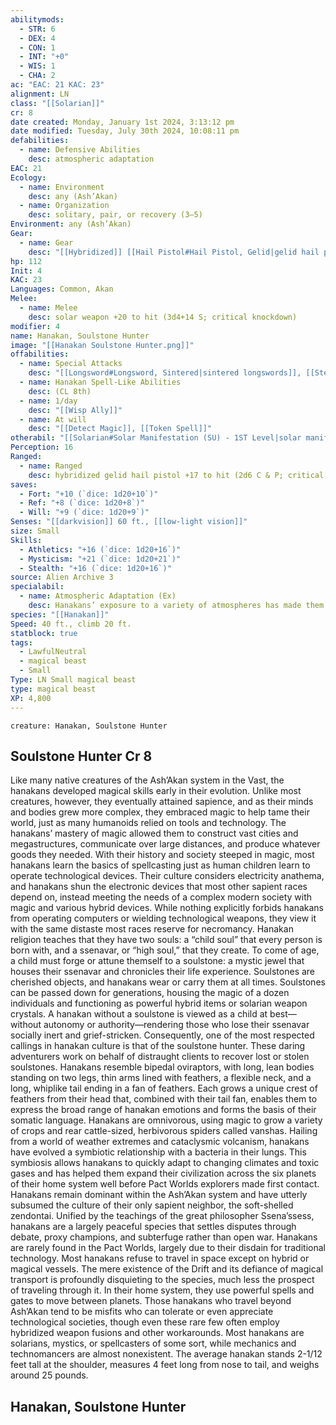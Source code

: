 ```yaml
---
abilitymods:
  - STR: 6
  - DEX: 4
  - CON: 1
  - INT: "+0"
  - WIS: 1
  - CHA: 2
ac: "EAC: 21 KAC: 23"
alignment: LN
class: "[[Solarian]]"
cr: 8
date created: Monday, January 1st 2024, 3:13:12 pm
date modified: Tuesday, July 30th 2024, 10:08:11 pm
defabilities:
  - name: Defensive Abilities
    desc: atmospheric adaptation
EAC: 21
Ecology:
  - name: Environment
    desc: any (Ash’Akan)
  - name: Organization
    desc: solitary, pair, or recovery (3–5)
Environment: any (Ash’Akan)
Gear:
  - name: Gear
    desc: "[[Hybridized]] [[Hail Pistol#Hail Pistol, Gelid|gelid hail pistol]] with 2 [[Battery#Battery, Standard|Batteries]] (20 charges each),  [[Graviton#Graviton, Minor|minor graviton crystal]]"
hp: 112
Init: 4
KAC: 23
Languages: Common, Akan
Melee:
  - name: Melee
    desc: solar weapon +20 to hit (3d4+14 S; critical knockdown)
modifier: 4
name: Hanakan, Soulstone Hunter
image: "[[Hanakan Soulstone Hunter.png]]"
offabilities:
  - name: Special Attacks
    desc: "[[Longsword#Longsword, Sintered|sintered longswords]], [[Stellar Revelations]] ([[Stellar Revelations#Black Hole (SU))|black hole]] [25-ft. radius, pull 15 ft., DC 18], [[Stellar Revelations#Corona (SU))corona]] [2d6 F, [[Resistance Ex|resistance]] 10 to cold], [[Stellar Revelations#Defy Gravity (SU))|defy gravity]], [[Stellar Revelations#GSupernova (SU))|supernova]] [10-ft. radius, 9d6 F, DC 18])"
  - name: Hanakan Spell-Like Abilities
    desc: (CL 8th)
  - name: 1/day
    desc: "[[Wisp Ally]]"
  - name: At will
    desc: "[[Detect Magic]], [[Token Spell]]"
otherabil: "[[Solarian#Solar Manifestation (SU) - 1ST Level|solar manifestation]] ([[Solarian#Solar Weapon|solar weapon]]), [[Stellar Alignment Su|Stellar Alignment]]"
Perception: 16
Ranged:
  - name: Ranged
    desc: hybridized gelid hail pistol +17 to hit (2d6 C & P; critical bleed 1d6)
saves:
  - Fort: "+10 (`dice: 1d20+10`)"
  - Ref: "+8 (`dice: 1d20+8`)"
  - Will: "+9 (`dice: 1d20+9`)"
Senses: "[[darkvision]] 60 ft., [[low-light vision]]"
size: Small
Skills:
  - Athletics: "+16 (`dice: 1d20+16`)"
  - Mysticism: "+21 (`dice: 1d20+21`)"
  - Stealth: "+16 (`dice: 1d20+16`)"
source: Alien Archive 3
specialabil:
  - name: Atmospheric Adaptation (Ex)
    desc: Hanakans’ exposure to a variety of atmospheres has made them immune to inhaled poisons and acclimated to thin and thick atmospheres.
species: "[[Hanakan]]"
Speed: 40 ft., climb 20 ft.
statblock: true
tags:
  - LawfulNeutral
  - magical beast
  - Small
Type: LN Small magical beast
type: magical beast
XP: 4,800
---
```


```statblock
creature: Hanakan, Soulstone Hunter
```

## Soulstone Hunter Cr 8

Like many native creatures of the Ash’Akan system in the Vast, the hanakans developed magical skills early in their evolution. Unlike most creatures, however, they eventually attained sapience, and as their minds and bodies grew more complex, they embraced magic to help tame their world, just as many humanoids relied on tools and technology. The hanakans’ mastery of magic allowed them to construct vast cities and megastructures, communicate over large distances, and produce whatever goods they needed.
With their history and society steeped in magic, most hanakans learn the basics of spellcasting just as human children learn to operate technological devices. Their culture considers electricity anathema, and hanakans shun the electronic devices that most other sapient races depend on, instead meeting the needs of a complex modern society with magic and various hybrid devices. While nothing explicitly forbids hanakans from operating computers or wielding technological weapons, they view it with the same distaste most races reserve for necromancy.
Hanakan religion teaches that they have two souls: a “child soul” that every person is born with, and a ssenavar, or “high soul,” that they create. To come of age, a child must forge or attune themself to a soulstone: a mystic jewel that houses their ssenavar and chronicles their life experience. Soulstones are cherished objects, and hanakans wear or carry them at all times. Soulstones can be passed down for generations, housing the magic of a dozen individuals and functioning as powerful hybrid items or solarian weapon crystals. A hanakan without a soulstone is viewed as a child at best—without autonomy or authority—rendering those who lose their ssenavar socially inert and grief-stricken. Consequently, one of the most respected callings in hanakan culture is that of the soulstone hunter. These daring adventurers work on behalf of distraught clients to recover lost or stolen soulstones.
Hanakans resemble bipedal oviraptors, with long, lean bodies standing on two legs, thin arms lined with feathers, a flexible neck, and a long, whiplike tail ending in a fan of feathers. Each grows a unique crest of feathers from their head that, combined with their tail fan, enables them to express the broad range of hanakan emotions and forms the basis of their somatic language. Hanakans are omnivorous, using magic to grow a variety of crops and rear cattle-sized, herbivorous spiders called vanshas.
Hailing from a world of weather extremes and cataclysmic volcanism, hanakans have evolved a symbiotic relationship with a bacteria in their lungs. This symbiosis allows hanakans to quickly adapt to changing climates and toxic gases and has helped them expand their civilization across the six planets of their home system well before Pact Worlds explorers made first contact. Hanakans remain dominant within the Ash’Akan system and have utterly subsumed the culture of their only sapient neighbor, the soft-shelled zendontai. Unified by the teachings of the great philosopher Ssena’ssess, hanakans are a largely peaceful species that settles disputes through debate, proxy champions, and subterfuge rather than open war.
Hanakans are rarely found in the Pact Worlds, largely due to their disdain for traditional technology. Most hanakans refuse to travel in space except on hybrid or magical vessels. The mere existence of the Drift and its defiance of magical transport is profoundly disquieting to the species, much less the prospect of traveling through it. In their home system, they use powerful spells and gates to move between planets. Those hanakans who travel beyond Ash’Akan tend to be misfits who can tolerate or even appreciate technological societies, though even these rare few often employ hybridized weapon fusions and other workarounds. Most hanakans are solarians, mystics, or spellcasters of some sort, while mechanics and technomancers are almost nonexistent.
The average hanakan stands 2-1/12 feet tall at the shoulder, measures 4 feet long from nose to tail, and weighs around 25 pounds.

## Hanakan, Soulstone Hunter
